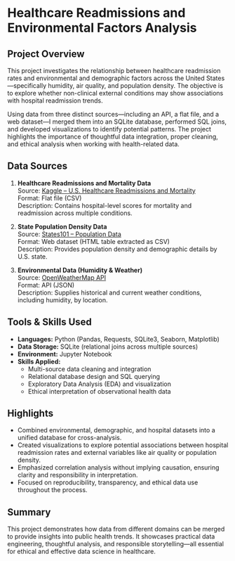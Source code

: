 # Healthcare Readmissions and Environmental Factors Analysis

## Project Overview

This project investigates the relationship between healthcare readmission rates and environmental and demographic factors across the United States—specifically humidity, air quality, and population density. The objective is to explore whether non-clinical external conditions may show associations with hospital readmission trends.

Using data from three distinct sources—including an API, a flat file, and a web dataset—I merged them into an SQLite database, performed SQL joins, and developed visualizations to identify potential patterns. The project highlights the importance of thoughtful data integration, proper cleaning, and ethical analysis when working with health-related data.

## Data Sources

1. **Healthcare Readmissions and Mortality Data**  
   Source: [Kaggle – U.S. Healthcare Readmissions and Mortality](https://www.kaggle.com/datasets/thedevastator/us-healthcare-readmissions-and-mortality)  
   Format: Flat file (CSV)  
   Description: Contains hospital-level scores for mortality and readmission across multiple conditions.

2. **State Population Density Data**  
   Source: [States101 – Population Data](https://www.states101.com/populations)  
   Format: Web dataset (HTML table extracted as CSV)  
   Description: Provides population density and demographic details by U.S. state.

3. **Environmental Data (Humidity & Weather)**  
   Source: [OpenWeatherMap API](https://openweathermap.org/api)  
   Format: API (JSON)  
   Description: Supplies historical and current weather conditions, including humidity, by location.

## Tools & Skills Used

- **Languages:** Python (Pandas, Requests, SQLite3, Seaborn, Matplotlib)
- **Data Storage:** SQLite (relational joins across multiple sources)
- **Environment:** Jupyter Notebook
- **Skills Applied:**  
  - Multi-source data cleaning and integration  
  - Relational database design and SQL querying  
  - Exploratory Data Analysis (EDA) and visualization  
  - Ethical interpretation of observational health data

## Highlights

- Combined environmental, demographic, and hospital datasets into a unified database for cross-analysis.
- Created visualizations to explore potential associations between hospital readmission rates and external variables like air quality or population density.
- Emphasized correlation analysis without implying causation, ensuring clarity and responsibility in interpretation.
- Focused on reproducibility, transparency, and ethical data use throughout the process.

## Summary

This project demonstrates how data from different domains can be merged to provide insights into public health trends. It showcases practical data engineering, thoughtful analysis, and responsible storytelling—all essential for ethical and effective data science in healthcare.